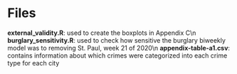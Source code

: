 # Files
**external_validity.R**: used to create the boxplots in Appendix C\n
**burglary_sensitivity.R**: used to check how sensitive the burglary biweekly model was to removing St. Paul, week 21 of 2020\n
**appendix-table-a1.csv**: contains information about which crimes were categorized into each crime type for each city
